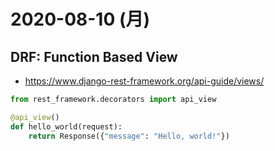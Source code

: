 # 2020-08-10 (月)

## DRF: Function Based View

- https://www.django-rest-framework.org/api-guide/views/

~~~py
from rest_framework.decorators import api_view

@api_view()
def hello_world(request):
    return Response({"message": "Hello, world!"})
~~~
